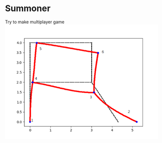 # Summoner

Try to make multiplayer game
![](https://github.com/angusfang/finite_element/blob/master/project2/%E5%9F%BA%E6%9C%AC%E8%AE%8A%E5%BD%A2.png)
